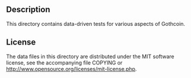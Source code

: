 Description
------------

This directory contains data-driven tests for various aspects of Gothcoin.

License
--------

The data files in this directory are distributed under the MIT software
license, see the accompanying file COPYING or
http://www.opensource.org/licenses/mit-license.php.

